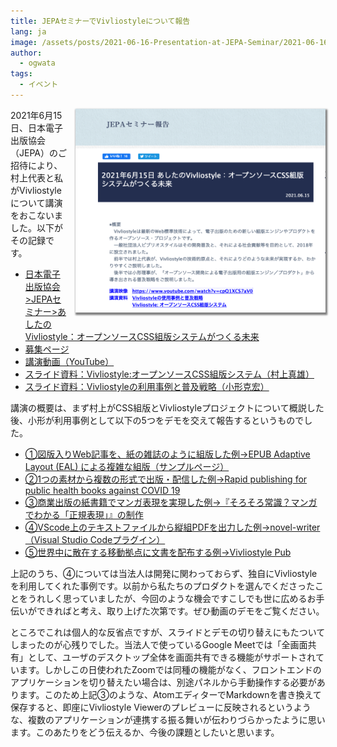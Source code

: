 ```yaml
---
title: JEPAセミナーでVivliostyleについて報告
lang: ja
image: /assets/posts/2021-06-16-Presentation-at-JEPA-Seminar/2021-06-16-Presentation-at-JEPA-Seminar.png
author:
  - ogwata
tags:
  - イベント
---
```

<div style="float: right; margin: 0 0 1em 1em;"><img src="/assets/posts/2021-06-16-Presentation-at-JEPA-Seminar/2021-06-16-Presentation-at-JEPA-Seminar.png" alt="JEPAセミナーでVivliostyleについて報告" style="width: 400px; box-shadow: 1px 2px 2.5px 1.5px grey;" /></div>

2021年6月15日、日本電子出版協会（JEPA）のご招待により、村上代表と私がVivliostyleについて講演をおこないました。以下がその記録です。

- [日本電子出版協会>JEPAセミナー>あしたのVivliostyle：オープンソースCSS組版システムがつくる未来<i class="fas fa-external-link-alt"></i>](https://www.jepa.or.jp/sem/20210615/?fbclid=IwAR0DdYxrqzSs2Q8ztw_l1xHHZ6YIe-W_bXYJ-3UCX-mdviw5vZJneSoro8M)
- [募集ページ<i class="fas fa-external-link-alt"></i>](https://kokucheese.com/event/index/611843/)
- [講演動画（YouTube）<i class="fas fa-external-link-alt"></i>](https://www.youtube.com/watch?v=cpQ1XCS7aV0)
- [スライド資料：Vivliostyle:オープンソースCSS組版システム（村上真雄）](https://vivliostyle.org/viewer/#src=https://vivliostyle.github.io/vivliostyle_doc/ja/events/JEPA20210615/slide.html&bookMode=true&spread=false)
- [スライド資料：Vivliostyleの利用事例と普及戦略（小形克宏）](https://vivliostyle.org/assets/posts/2021-06-16-Presentation-at-JEPA-Seminar/20210615_VivliostyleUse%20Cases.pdf)

講演の概要は、まず村上がCSS組版とVivliostyleプロジェクトについて概説した後、小形が利用事例として以下の5つをデモを交えて報告するというものでした。

- [①図版入りWeb記事を、紙の雑誌のように組版した例->EPUB Adaptive Layout (EAL) による複雑な組版（サンプルページ）](https://vivliostyle.org/viewer/#src=https://vivliostyle.github.io/vivliostyle_doc/samples/webmag/index.html&style=https://vivliostyle.github.io/vivliostyle_doc/samples/webmag/css/viv-style-v.css&bookMode=true)
- [②1つの素材から複数の形式で出版・配信した例->Rapid publishing for public health books against COVID 19](https://github.com/vivliostyle/community/wiki/Rapid-publishing-for-public-health-books-against-COVID-19)
- [③商業出版の紙書籍でマンガ表現を実現した例->『そろそろ常識？マンガでわかる「正規表現」』の制作<i class="fas fa-external-link-alt"></i>](https://libroworks.co.jp/?p=3271)
- [④VScode上のテキストファイルから縦組PDFを出力した例->novel-writer（Visual Studio Codeプラグイン）<i class="fas fa-external-link-alt"></i>](https://marketplace.visualstudio.com/items?itemName=TaiyoFujii.novel-writer)
- [⑤世界中に散在する移動拠点に文書を配布する例->Vivliostyle Pub](https://vivliostyle.org/ja/getting-started/#vivliostyle-pub)

上記のうち、④については当法人は開発に関わっておらず、独自にVivliostyleを利用してくれた事例です。以前から私たちのプロダクトを選んでくださったことをうれしく思っていましたが、今回のような機会ですこしでも世に広めるお手伝いができればと考え、取り上げた次第です。ぜひ動画のデモをご覧ください。

ところでこれは個人的な反省点ですが、スライドとデモの切り替えにもたついてしまったのが心残りでした。当法人で使っているGoogle Meetでは「全画面共有」として、ユーザのデスクトップ全体を画面共有できる機能がサポートされています。しかしこの日使われたZoomでは同種の機能がなく、フロントエンドのアプリケーションを切り替えたい場合は、別途パネルから手動操作する必要があります。このため上記③のような、AtomエディターでMarkdownを書き換えて保存すると、即座にVivliostyle Viewerのプレビューに反映されるというような、複数のアプリケーションが連携する振る舞いが伝わりづらかったように思います。このあたりをどう伝えるか、今後の課題としたいと思います。